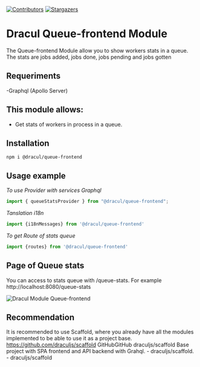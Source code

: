 [![Contributors][contributors-shield]][contributors-url]
[![Stargazers][stars-shield]][stars-url]
# Dracul Queue-frontend Module

The Queue-frontend Module allow you to show workers  stats in a queue. The stats are jobs added, jobs done, jobs pending and jobs gotten

## Requeriments
-Graphql (Apollo Server)

## This module allows:

- Get stats of workers in process in a queue.

## Installation

```
npm i @dracul/queue-frontend
```

## Usage example

_To use Provider with services Graphql_

```js
import { queueStatsProvider } from "@dracul/queue-frontend";
```

_Tanslation i18n_

```js
import {i18nMessages} from '@dracul/queue-frontend'
```

_To get Route of stats queue_

```js
import {routes} from '@dracul/queue-frontend'
```


## Page of Queue stats

You can access to stats queue with /queue-stats. For example http://localhost:8080/queue-stats

![Dracul Module Queue-frontend](https://i.imgur.com/xzypisD.png "Dracul Module Queue-frontend")


## Recommendation
It is recommended to use Scaffold, where you already have all the modules implemented to be able to use it as a project base.
https://github.com/draculjs/scaffold
GitHubGitHub
draculjs/scaffold
Base project with SPA frontend and API backend with Grahql. - draculjs/scaffold. - draculjs/scaffold

<!-- MARKDOWN LINKS & IMAGES -->
<!-- https://www.markdownguide.org/basic-syntax/#reference-style-links -->

[stars-shield]: https://img.shields.io/github/stars/draculjs/modular-framework.svg?style=flat-square
[stars-url]: https://github.com/draculjs/modular-framework/stargazers
[contributors-shield]: https://img.shields.io/github/contributors/draculjs/modular-framework.svg?style=flat-square
[contributors-url]: https://github.com/draculjs/modular-framework/graphs/contributors


